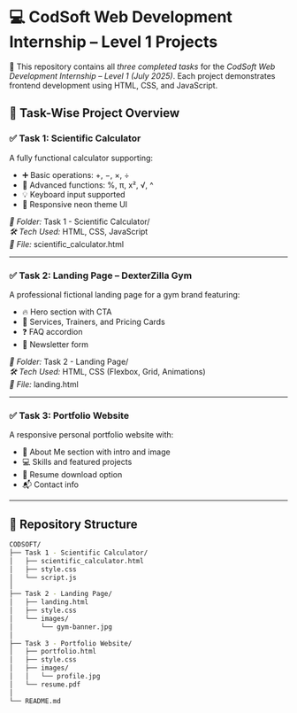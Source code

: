 


# 💻 CodSoft Web Development Internship – Level 1 Projects


🎯 This repository contains all *three completed tasks* for the *CodSoft Web Development Internship – Level 1 (July 2025)*. Each project demonstrates frontend development using HTML, CSS, and JavaScript.


## 📂 Task-Wise Project Overview

### ✅ Task 1: Scientific Calculator

A fully functional calculator supporting:

- ➕ Basic operations: +, −, ×, ÷  
- 🧮 Advanced functions: %, π, x², √, ^  
- 💡 Keyboard input supported  
- 🎨 Responsive neon theme UI

*📁 Folder:* Task 1 - Scientific Calculator/  
*🛠 Tech Used:* HTML, CSS, JavaScript  
*🔗 File:* scientific_calculator.html

---

### ✅ Task 2: Landing Page – DexterZilla Gym

A professional fictional landing page for a gym brand featuring:

- 🔥 Hero section with CTA  
- 🧘 Services, Trainers, and Pricing Cards  
- ❓ FAQ accordion  
- 📧 Newsletter form

*📁 Folder:* Task 2 - Landing Page/  
*🛠 Tech Used:* HTML, CSS (Flexbox, Grid, Animations)  
*🔗 File:* landing.html

---

### ✅ Task 3: Portfolio Website

A responsive personal portfolio website with:

- 🧑 About Me section with intro and image  
- 💻 Skills and featured projects  
- 📄 Resume download option  
- 📬 Contact info

---

## 📁 Repository Structure

```bash
CODSOFT/
├── Task 1 - Scientific Calculator/
│   ├── scientific_calculator.html
│   ├── style.css
│   └── script.js
│
├── Task 2 - Landing Page/
│   ├── landing.html
│   ├── style.css
│   └── images/
│       └── gym-banner.jpg
│
├── Task 3 - Portfolio Website/
│   ├── portfolio.html
│   ├── style.css
│   ├── images/
│   │   └── profile.jpg
│   └── resume.pdf
│
└── README.md

